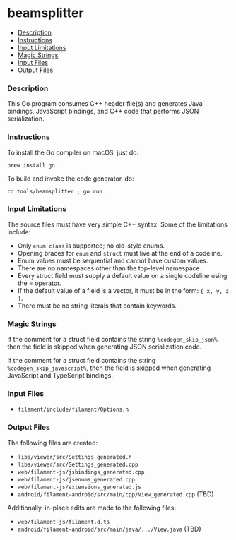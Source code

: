 # beamsplitter

- [Description](#description)
- [Instructions](#instructions)
- [Input Limitations](#input-limitations)
- [Magic Strings](#magic-strings)
- [Input Files](#input-files)
- [Output Files](#output-files)

### Description

This Go program consumes C++ header file(s) and generates Java bindings, JavaScript bindings, and
C++ code that performs JSON serialization.

### Instructions

To install the Go compiler on macOS, just do:

    brew install go

To build and invoke the code generator, do:

    cd tools/beamsplitter ; go run .

### Input Limitations

The source files must have very simple C++ syntax. Some of the limitations include:

- Only `enum class` is supported; no old-style enums.
- Opening braces for `enum` and `struct` must live at the end of a codeline.
- Enum values must be sequential and cannot have custom values.
- There are no namespaces other than the top-level namespace.
- Every struct field must supply a default value on a single codeline using the = operator.
- If the default value of a field is a vector, it must be in the form: `{ x, y, z }`.
- There must be no string literals that contain keywords.

### Magic Strings

If the comment for a struct field contains the string `%codegen_skip_json%`, then the field is
skipped when generating JSON serialization code.

If the comment for a struct field contains the string `%codegen_skip_javascript%`, then the field is
skipped when generating JavaScript and TypeScript bindings.

### Input Files

- `filament/include/filament/Options.h`

### Output Files

 The following files are created:

- `libs/viewer/src/Settings_generated.h`
- `libs/viewer/src/Settings_generated.cpp`
- `web/filament-js/jsbindings_generated.cpp`
- `web/filament-js/jsenums_generated.cpp`
- `web/filament-js/extensions_generated.js`
- `android/filament-android/src/main/cpp/View_generated.cpp` (TBD)

Additionally, in-place edits are made to the following files:

- `web/filament-js/filament.d.ts`
- `android/filament-android/src/main/java/.../View.java` (TBD)
